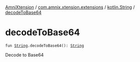 [AmniXtension](../../index.md) / [com.amnix.xtension.extensions](../index.md) / [kotlin.String](index.md) / [decodeToBase64](./decode-to-base64.md)

# decodeToBase64

`fun `[`String`](https://kotlinlang.org/api/latest/jvm/stdlib/kotlin/-string/index.html)`.decodeToBase64(): `[`String`](https://kotlinlang.org/api/latest/jvm/stdlib/kotlin/-string/index.html)

Decode to Base64

